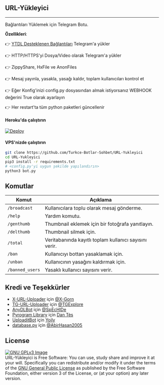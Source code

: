 ## URL-Yükleyici
---

Bağlantıları Yüklemek için Telegram Botu.

**Özellikleri**:

👉 [YTDL Desteklenen Bağlantıları](https://ytdl-org.github.io/youtube-dl/supportedsites.html) Telegram'a yükler

👉 HTTP/HTTPS'yi Dosya/Video olarak Telegram'a yükler

👉 ZippyShare, HxFile ve AnonFiles

👉 Mesaj yayınla, yasakla, yasağı kaldır, toplam kullanıcıları kontrol et

👉 Eğer Konfig'inizi config.py dosyasından almak istiyorsanız WEBHOOK değerini True olarak ayarlayın

👉 Her restart'ta tüm python paketleri güncellenir

#### Heroku'da çalıştırın

[![Deploy](https://www.herokucdn.com/deploy/button.svg)](https://heroku.com/deploy)

#### VPS'nizde çalıştırın

```sh
git clone https://github.com/Turkce-Botlar-Sohbet/URL-Yukleyici
cd URL-Yukleyici
pip3 install -r requirements.txt
# <config.py'yi uygun şekilde yapılandırın>
python3 bot.py

```
## Komutlar
Komut                   | Açıklama
----------------------- | ----------------------------------------    
`/broadcast`            | Kullanıcılara toplu olarak mesaj gönderme.
`/help`                 | Yardım komutu.     
`/genthumb`             | Thumbnail eklemek için bir fotoğrafa yanıtlayın.
`/delthumb`             | Thumbnail silmek için.
`/total`                | Veritabanında kayıtlı toplam kullanıcı sayısını verir.
`/ban`                  | Kullanıcıyı bottan yasaklamak için.
`/unban`                | Kullanıcının yasağını kaldırmak için.
`/banned_users`         | Yasaklı kullanıcı sayısını verir.

## Kredi ve Teşekkürler

* [X-URL-Uploader](https://github.com/X-Gorn/X-URL-Uploader/tree/database) için [@X-Gorn](https://t.me/xgorn)
* [TG-URL-Uploader](https://github.com/TGExplore/TG-URL-Uploader) için [@TGExplore](https://t.me/ViruZs)
* [AnyDLBot](https://telegram.dog/AnyDLBot) için [@SpEcHlDe](https://t.me/ThankTelegram)
* [Pyrogram Library](https://github.com/pyrogram/pyrogram) için [Dan Tès](https://t.me/haskell)
* [UploaditBot](https://telegram.dog/UploaditBot) için [Yoily](https://t.me/YoilyL)
* [database.py](https://github.com/AbirHasan2005/VideoCompress/blob/main/bot/database/database.py) için [@AbirHasan2005](https://t.me/AbirHasan2005)

## License
<a href="https://www.gnu.org/licenses/gpl-3.0.en.html">
<img src="https://www.gnu.org/graphics/gplv3-127x51.png" alt="GNU GPLv3 Image">
</a>
<br>
URL-Yükleyici is Free Software: You can use, study share and improve it at your
will. Specifically you can redistribute and/or modify it under the terms of the 
  <a href="https://www.gnu.org/licenses/gpl.html">GNU General Public License</a> 
  as published by the Free Software Foundation, either version 3 of the License, 
  or (at your option) any later version.
